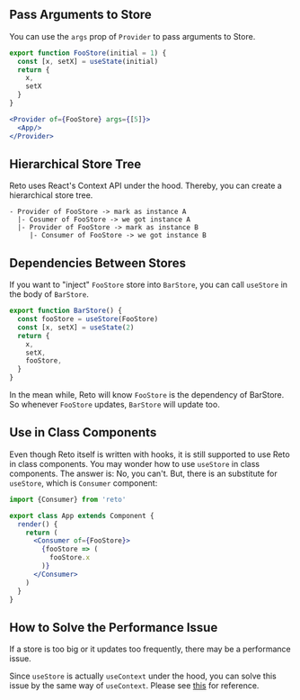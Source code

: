 ## Pass Arguments to Store

You can use the `args` prop of `Provider` to pass arguments to Store.

```jsx
export function FooStore(initial = 1) {
  const [x, setX] = useState(initial)
  return {
    x,
    setX
  }
}
```

```jsx
<Provider of={FooStore} args={[5]}>
  <App/>
</Provider>
```

## Hierarchical Store Tree

Reto uses React's Context API under the hood. Thereby, you can create a hierarchical store tree.

```
- Provider of FooStore -> mark as instance A
  |- Cosumer of FooStore -> we got instance A
  |- Provider of FooStore -> mark as instance B
     |- Consumer of FooStore -> we got instance B
```

## Dependencies Between Stores

If you want to "inject" `FooStore` store into `BarStore`, you can call `useStore` in the body of `BarStore`.

```jsx
export function BarStore() {
  const fooStore = useStore(FooStore)
  const [x, setX] = useState(2)
  return {
    x,
    setX,
    fooStore,
  }
}
```

In the mean while, Reto will know `FooStore` is the dependency of BarStore. So whenever `FooStore` updates, `BarStore` will update too. 


## Use in Class Components

Even though Reto itself is written with hooks, it is still supported to use Reto in class components. You may wonder how to use `useStore` in class components. The answer is: No, you can't. But, there is an substitute for `useStore`, which is `Consumer` component:

```jsx
import {Consumer} from 'reto'

export class App extends Component {
  render() {
    return (
      <Consumer of={FooStore}>
        {fooStore => (
          fooStore.x
        )}
      </Consumer>
    )
  }
}
```


## How to Solve the Performance Issue

If a store is too big or it updates too frequently, there may be a performance issue.

Since `useStore` is actually `useContext` under the hood, you can solve this issue by the same way of `useContext`. Please see [this](https://github.com/facebook/react/issues/15156#issuecomment-474590693) for reference.
